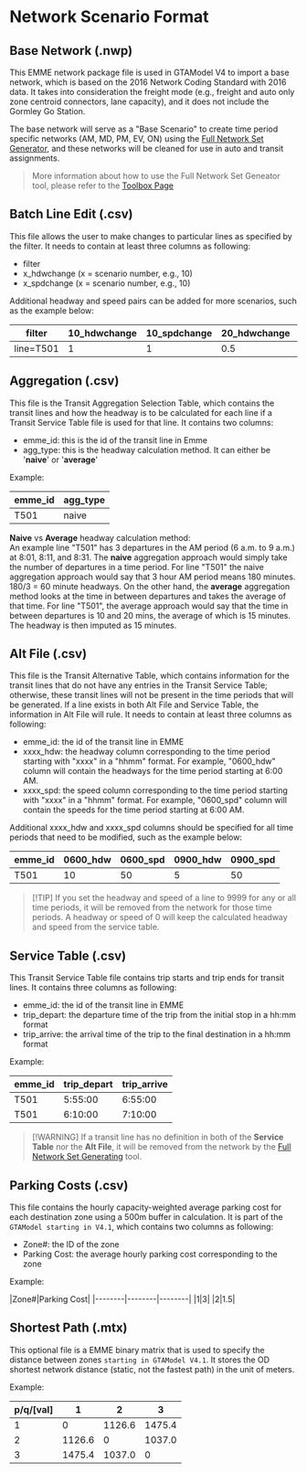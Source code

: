 # Network Scenario Format

## Base Network (.nwp)
This EMME network package file is used in GTAModel V4 to import a base network, which is based on the 2016 Network Coding Standard with 2016 data. It takes into consideration the freight mode (e.g., freight and auto only zone centroid connectors, lane capacity), and it does not include the Gormley Go Station.

The base network will serve as a "Base Scenario" to create time period specific networks (AM, MD, PM, EV, ON) using the [Full Network Set Generator](https://tmg.utoronto.ca/doc/1.6/gtamodel/model_design/full_network_generator.html), and these networks will be cleaned for use in auto and transit assignments.

> More information about how to use the Full Network Set Geneator tool, please refer to the [Toolbox Page](https://tmg.utoronto.ca/doc/1.6/tmgtoolbox/network_editing/FullNetworkSetGenerator.html)

## Batch Line Edit (.csv)
This file allows the user to make changes to particular lines as specified by the filter. It needs to contain at least three columns as following:
- filter
- x_hdwchange (x = scenario number, e.g., 10)
- x_spdchange (x = scenario number, e.g., 10)

Additional headway and speed pairs can be added for more scenarios, such as the example below:

|filter|10_hdwchange|10_spdchange|20_hdwchange|20_spdchange|
|--------|--------|--------|--------|--------|
|line=T501|1|1|0.5|1|


## Aggregation (.csv)
This file is the Transit Aggregation Selection Table, which contains the transit lines and how the headway is to be calculated for each line if a Transit Service Table file is used for that line. It contains two columns:
- emme_id: this is the id of the transit line in Emme
- agg_type: this is the headway calculation method. It can either be '**naive**' or '**average**'

Example:

|emme_id|agg_type|
|-------|--------|
|T501|naive|

**Naive** vs **Average** headway calculation method: <BR/>
An example line "T501" has 3 departures in the AM period (6 a.m. to 9 a.m.) at 8:01, 8:11, and 8:31. The **naive** aggregation approach would simply take the number of departures in a time period. For line "T501" the naive aggregation approach would say that 3 hour AM period means 180 minutes. 180/3 = 60 minute headways. On the other hand, the **average** aggregation method looks at the time in between departures and takes the average of that time. For line "T501", the average approach would say that the time in between departures is 10 and 20 mins, the average of which is 15 minutes. The headway is then imputed as 15 minutes.


## Alt File (.csv)
This file is the Transit Alternative Table, which contains information for the transit lines that do not have any entries in the Transit Service Table; otherwise, these transit lines will not be present in the time periods that will be generated.
If a line exists in both Alt File and Service Table, the information in Alt File will rule. It needs to contain at least three columns as following:

- emme_id: the id of the transit line in EMME
- xxxx_hdw: the headway column corresponding to the time period starting with "xxxx" in a "hhmm" format. For example, "0600_hdw" column will contain the headways for the time period starting at 6:00 AM.
- xxxx_spd: the speed column corresponding to the time period starting with "xxxx" in a "hhmm" format. For example, "0600_spd" column will contain the speeds for the time period starting at 6:00 AM.

Additional xxxx_hdw and xxxx_spd columns should be specified for all time periods that need to be modified, such as the example below:

|emme_id|0600_hdw|0600_spd|0900_hdw|0900_spd|
|--------|--------|--------|--------|--------|
|T501|10|50|5|50|

> [!TIP] If you set the headway and speed of a line to 9999 for any or all time periods, it will be
> removed from the network for those time periods.  A headway or speed of 0 will keep the calculated headway
> and speed from the service table.


## Service Table (.csv)
This Transit Service Table file contains trip starts and trip ends for transit lines. It contains three columns as following:

- emme_id: the id of the transit line in EMME
- trip_depart: the departure time of the trip from the initial stop in a hh:mm format
- trip_arrive: the arrival time of the trip to the final destination in a hh:mm format

Example:

|emme_id|trip_depart|trip_arrive|
|--------|--------|--------|
|T501|5:55:00|6:55:00|
|T501|6:10:00|7:10:00|

> [!WARNING] If a transit line has no definition in both of the **Service Table** nor the **Alt File**, it will be removed from the network by the [Full Network Set Generating](https://tmg.utoronto.ca/doc/1.6/gtamodel/model_design/full_network_generator.html) tool.

## Parking Costs (.csv)
This file contains the hourly capacity-weighted average parking cost for each destination zone using a 500m buffer in calculation. It is part of the `GTAModel starting in V4.1`, which contains two columns as following:

- Zone#: the ID of the zone 
- Parking Cost: the average hourly parking cost corresponding to the zone

Example:

|Zone#|Parking Cost|
|--------|--------|--------|
|1|3|
|2|1.5|


## Shortest Path (.mtx)
This optional file is a EMME binary matrix that is used to specify the distance between zones `starting in GTAModel V4.1`. It stores the OD shortest network distance (static, not the fastest path) in the unit of meters. 

Example:

|p/q/[val]|1|2|3|
|--------|--------|--------|--------|
|1|0|1126.6|1475.4|
|2|1126.6|0|1037.0|
|3|1475.4|1037.0|0|

